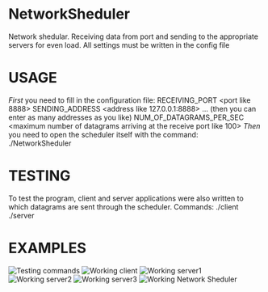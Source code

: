 # NetworkSheduler
Network shedular. Receiving data from port and sending to the appropriate servers for even load. All settings must be written in the config file

# USAGE
*First* you need to fill in the configuration file:
RECEIVING_PORT <port like 8888>
SENDING_ADDRESS <address like 127.0.0.1:8888>
... (then you can enter as many addresses as you like)
NUM_OF_DATAGRAMS_PER_SEC <maximum number of datagrams arriving at the receive port like 100>
*Then* you need to open the scheduler itself with the command:
./NetworkSheduler <config filename>

# TESTING
To test the program, client and server applications were also written to which datagrams are sent through the scheduler.
Commands:
./client <port of localhost to which data will be sent>
./server <port from which the local server will receive datagrams>

# EXAMPLES
<image src="/images/testing_commands.png" alt="Testing commands">
<image src="/images/working_client.png" alt="Working client">
<image src="/images/working_server1.png" alt="Working server1">
<image src="/images/working_server2.png" alt="Working server2">
<image src="/images/working_server3.png" alt="Working server3">
<image src="/images/working_server3.png" alt="Working Network Sheduler">
